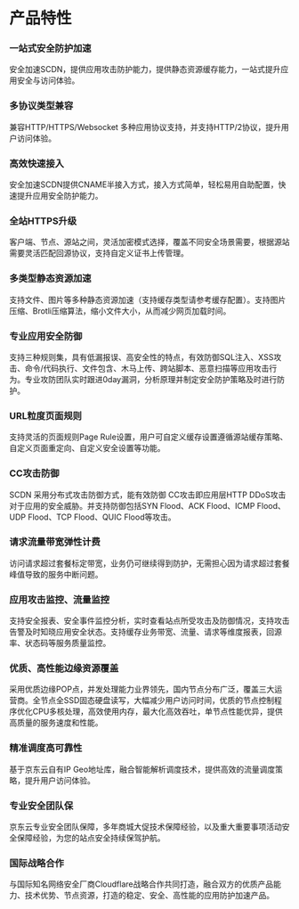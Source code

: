 # 产品特性

### 一站式安全防护加速
安全加速SCDN，提供应用攻击防护能力，提供静态资源缓存能力，一站式提升应用安全与访问体验。

### 多协议类型兼容
兼容HTTP/HTTPS/Websocket 多种应用协议支持，并支持HTTP/2协议，提升用户访问体验。

### 高效快速接入
安全加速SCDN提供CNAME半接入方式，接入方式简单，轻松易用自助配置，快速提升应用安全防护能力。

### 全站HTTPS升级
客户端、节点、源站之间，灵活加密模式选择，覆盖不同安全场景需要，根据源站需要灵活匹配回源协议，支持自定义证书上传管理。

### 多类型静态资源加速
支持文件、图片等多种静态资源加速（支持缓存类型请参考缓存配置）。支持图片压缩、Brotli压缩算法，缩小文件大小，从而减少网页加载时间。

###  专业应用安全防御
支持三种规则集，具有低漏报误、高安全性的特点，有效防御SQL注入、XSS攻击、命令/代码执行、文件包含、木马上传、跨站脚本、恶意扫描等应用攻击行为。专业攻防团队实时跟进0day漏洞，分析原理并制定安全防护策略及时进行防护。

### URL粒度页面规则
支持灵活的页面规则Page Rule设置，用户可自定义缓存设置遵循源站缓存策略、自定义页面重定向、自定义安全设置等功能。

###  CC攻击防御
SCDN 采用分布式攻击防御方式，能有效防御 CC攻击即应用层HTTP DDoS攻击对于应用的安全威胁。并支持防御包括SYN Flood、ACK Flood、ICMP Flood、UDP Flood、TCP Flood、QUIC Flood等攻击。

###  请求流量带宽弹性计费
访问请求超过套餐标定带宽，业务仍可继续得到防护，无需担心因为请求超过套餐峰值导致的服务中断问题。

### 应用攻击监控、流量监控
支持安全报表、安全事件监控分析，实时查看站点所受攻击及防御情况，支持攻击告警及时知晓应用安全状态。支持缓存业务带宽、流量、请求等维度报表，回源率、状态码等服务质量监控。

### 优质、高性能边缘资源覆盖 
采用优质边缘POP点，并发处理能力业界领先，国内节点分布广泛，覆盖三大运营商。全节点全SSD固态硬盘读写，大幅减少用户访问时间，优质的节点控制程序优化CPU多核处理，高效使用内存，最大化高效吞吐，单节点性能优异，提供高质量的服务速度和性能。

###  精准调度高可靠性
基于京东云自有IP Geo地址库，融合智能解析调度技术，提供高效的流量调度策略，提升用户访问体验。

### 专业安全团队保
京东云专业安全团队保障，多年商城大促技术保障经验，以及重大重要事项活动安全保障经验，为您的站点安全持续保驾护航。

### 国际战略合作 

与国际知名网络安全厂商Cloudflare战略合作共同打造，融合双方的优质产品能力、技术优势、节点资源，打造的稳定、安全、高性能的应用防护加速产品。


